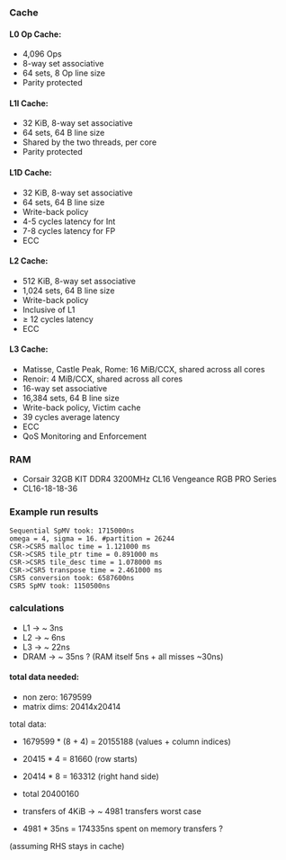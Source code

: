 
### Cache
#### L0 Op Cache: 
+ 4,096 Ops
+ 8-way set associative
+ 64 sets, 8 Op line size
+ Parity protected

#### L1I Cache:
+ 32 KiB, 8-way set associative
+ 64 sets, 64 B line size
+ Shared by the two threads, per core
+ Parity protected

#### L1D Cache:
+ 32 KiB, 8-way set associative
+ 64 sets, 64 B line size
+ Write-back policy
+ 4-5 cycles latency for Int
+ 7-8 cycles latency for FP
+ ECC

#### L2 Cache:
+ 512 KiB, 8-way set associative
+ 1,024 sets, 64 B line size
+ Write-back policy
+ Inclusive of L1
+ ≥ 12 cycles latency
+ ECC

#### L3 Cache:
+ Matisse, Castle Peak, Rome: 16 MiB/CCX, shared across all cores
+ Renoir: 4 MiB/CCX, shared across all cores
+ 16-way set associative
+ 16,384 sets, 64 B line size
+ Write-back policy, Victim cache
+ 39 cycles average latency
+ ECC
+ QoS Monitoring and Enforcement

### RAM

+ Corsair 32GB KIT DDR4 3200MHz CL16 Vengeance RGB PRO Series
+ CL16-18-18-36

### Example run results

```
Sequential SpMV took: 1715000ns
omega = 4, sigma = 16. #partition = 26244
CSR->CSR5 malloc time = 1.121000 ms
CSR->CSR5 tile_ptr time = 0.891000 ms
CSR->CSR5 tile_desc time = 1.078000 ms
CSR->CSR5 transpose time = 2.461000 ms
CSR5 conversion took: 6587600ns
CSR5 SpMV took: 1150500ns
```

### calculations

+ L1   -> ~ 3ns
+ L2   -> ~ 6ns
+ L3   -> ~ 22ns
+ DRAM -> ~ 35ns ? (RAM itself 5ns + all misses ~30ns)

#### total data needed:

+ non zero: 1679599
+ matrix dims: 20414x20414

total data:

+ 1679599 * (8 + 4) = 20155188  (values + column indices)
+ 20415   * 4       = 81660     (row starts)
+ 20414   * 8       = 163312    (right hand side)
+ total               20400160

+ transfers of 4KiB -> ~ 4981 transfers worst case
+ 4981 * 35ns = 174335ns spent on memory transfers ? 

(assuming RHS stays in cache)